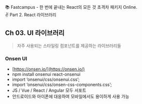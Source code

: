 📚 Fastcampus - 한 번에 끝내는 React의 모든 것 초격차 패키지 Online. <br />
✌ Part 2. React 라이브러리 <br />


## Ch 03. UI 라이브러리
> 자주 사용되는 스타일링 컴포넌트를 제공하는 라이브러리들


### Onsen UI

- [https://onsen.io/](https://onsen.io/)
- npm install onsenui react-onsenui
- import ‘onsenui/css/onsenui.css’;
- import ‘onsenui/css/onsen-css-components.css’;
- JS / Vue / React / Angular 모두 서포트
- 안드로이드와 아이폰에 대응하여 모바일에서도 용이하게 사용 가능

